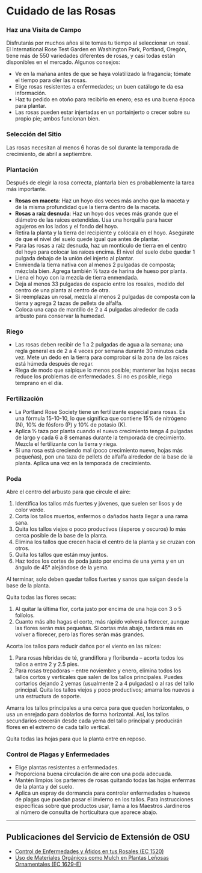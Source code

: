 # Cuidado de las Rosas

### Haz una Visita de Campo

Disfrutarás por muchos años si te tomas tu tiempo al seleccionar un rosal. El International Rose Test Garden en Washington Park, Portland, Oregón, tiene más de 550 variedades diferentes de rosas, y casi todas están disponibles en el mercado. Algunos consejos:

- Ve en la mañana antes de que se haya volatilizado la fragancia; tómate el tiempo para oler las rosas.
- Elige rosas resistentes a enfermedades; un buen catálogo te da esa información.
- Haz tu pedido en otoño para recibirlo en enero; esa es una buena época para plantar.
- Las rosas pueden estar injertadas en un portainjerto o crecer sobre su propio pie; ambos funcionan bien.

### Selección del Sitio

Las rosas necesitan al menos 6 horas de sol durante la temporada de crecimiento, de abril a septiembre.

### Plantación

Después de elegir la rosa correcta, plantarla bien es probablemente la tarea más importante.

- **Rosas en maceta**: Haz un hoyo dos veces más ancho que la maceta y de la misma profundidad que la tierra dentro de la maceta.
- **Rosas a raíz desnuda**: Haz un hoyo dos veces más grande que el diámetro de las raíces extendidas. Usa una horquilla para hacer agujeros en los lados y el fondo del hoyo.
- Retira la planta y la tierra del recipiente y colócala en el hoyo. Asegúrate de que el nivel del suelo quede igual que antes de plantar.
- Para las rosas a raíz desnuda, haz un montículo de tierra en el centro del hoyo para colocar las raíces encima. El nivel del suelo debe quedar 1 pulgada debajo de la unión del injerto al plantar.
- Enmienda la tierra nativa con al menos 2 pulgadas de composta; mézclala bien. Agrega también ½ taza de harina de hueso por planta.
- Llena el hoyo con la mezcla de tierra enmendada.
- Deja al menos 33 pulgadas de espacio entre los rosales, medido del centro de una planta al centro de otra.
- Si reemplazas un rosal, mezcla al menos 2 pulgadas de composta con la tierra y agrega 2 tazas de pellets de alfalfa.
- Coloca una capa de mantillo de 2 a 4 pulgadas alrededor de cada arbusto para conservar la humedad.

### Riego

- Las rosas deben recibir de 1 a 2 pulgadas de agua a la semana; una regla general es de 2 a 4 veces por semana durante 30 minutos cada vez. Mete un dedo en la tierra para comprobar si la zona de las raíces está húmeda después de regar.
- Riega de modo que salpique lo menos posible; mantener las hojas secas reduce los problemas de enfermedades. Si no es posible, riega temprano en el día.

### Fertilización

- La Portland Rose Society tiene un fertilizante especial para rosas. Es una fórmula 15-10-10, lo que significa que contiene 15% de nitrógeno (N), 10% de fósforo (P) y 10% de potasio (K).
- Aplica ½ taza por planta cuando el nuevo crecimiento tenga 4 pulgadas de largo y cada 6 a 8 semanas durante la temporada de crecimiento. Mezcla el fertilizante con la tierra y riega.
- Si una rosa está creciendo mal (poco crecimiento nuevo, hojas más pequeñas), pon una taza de pellets de alfalfa alrededor de la base de la planta. Aplica una vez en la temporada de crecimiento.

### Poda


Abre el centro del arbusto para que circule el aire:

1. Identifica los tallos más fuertes y jóvenes, que suelen ser lisos y de color verde.
2. Corta los tallos muertos, enfermos o dañados hasta llegar a una rama sana.
3. Quita los tallos viejos o poco productivos (ásperos y oscuros) lo más cerca posible de la base de la planta.
4. Elimina los tallos que crecen hacia el centro de la planta y se cruzan con otros.
5. Quita los tallos que están muy juntos.
6. Haz todos los cortes de poda justo por encima de una yema y en un ángulo de 45° alejándose de la yema.

Al terminar, solo deben quedar tallos fuertes y sanos que salgan desde la base de la planta.


Quita todas las flores secas:

1. Al quitar la última flor, corta justo por encima de una hoja con 3 o 5 folíolos.
2. Cuanto más alto hagas el corte, más rápido volverá a florecer, aunque las flores serán más pequeñas. Si cortas más abajo, tardará más en volver a florecer, pero las flores serán más grandes.


Acorta los tallos para reducir daños por el viento en las raíces:

1. Para rosas híbridas de té, grandiflora y floribunda – acorta todos los tallos a entre 2 y 2.5 pies.
2. Para rosas trepadoras – entre noviembre y enero, elimina todos los tallos cortos y verticales que salen de los tallos principales. Puedes cortarlos dejando 2 yemas (usualmente 2 a 4 pulgadas) o al ras del tallo principal. Quita los tallos viejos y poco productivos; amarra los nuevos a una estructura de soporte.

Amarra los tallos principales a una cerca para que queden horizontales, o usa un enrejado para doblarlos de forma horizontal. Así, los tallos secundarios crecerán desde cada yema del tallo principal y producirán flores en el extremo de cada tallo vertical.

Quita todas las hojas para que la planta entre en reposo.

### Control de Plagas y Enfermedades

- Elige plantas resistentes a enfermedades.
- Proporciona buena circulación de aire con una poda adecuada.
- Mantén limpios los parterres de rosas quitando todas las hojas enfermas de la planta y del suelo.
- Aplica un espray de dormancia para controlar enfermedades o huevos de plagas que puedan pasar el invierno en los tallos. Para instrucciones específicas sobre qué productos usar, llama a los Maestros Jardineros al número de consulta de horticultura que aparece abajo.

---

## Publicaciones del Servicio de Extensión de OSU

- [Control de Enfermedades y Áfidos en tus Rosales (EC 1520)](https://catalog.extension.oregonstate.edu/ec1520)
- [Uso de Materiales Orgánicos como Mulch en Plantas Leñosas Ornamentales (EC 1629-E)](https://catalog.extension.oregonstate.edu/ec1629-e)
